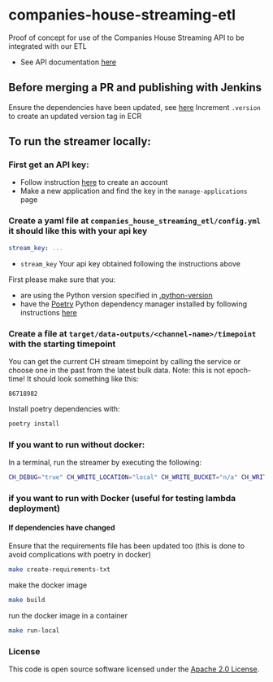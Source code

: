 
# companies-house-streaming-etl

Proof of concept for use of the Companies House Streaming API to be integrated with our ETL

- See API documentation [here](https://developer-specs.company-information.service.gov.uk/companies-house-public-data-api/reference)

## Before merging a PR and publishing with Jenkins
Ensure the dependencies have been updated, see [here](#if-dependencies-have-changed)
Increment `.version` to create an updated version tag in ECR

## To run the streamer locally:

### First get an API key:

- Follow instruction [here](https://developer-specs.company-information.service.gov.uk/streaming-api/guides/authentication) to create an account
- Make a new application and find the key in the `manage-applications` page

### Create a yaml file at `companies_house_streaming_etl/config.yml` it should like this with your api key 

```yaml
stream_key: ...
```

- `stream_key` Your api key obtained following the instructions above

First please make sure that you:
* are using the Python version specified in [.python-version](.python-version)
* have the [Poetry](https://python-poetry.org/) Python dependency manager installed by following instructions
  [here](https://python-poetry.org/docs/#osx--linux--bashonwindows-install-instructions)

### Create a file at `target/data-outputs/<channel-name>/timepoint` with the starting timepoint
You can get the current CH stream timepoint by calling the service or choose one in the past from the latest bulk data.
Note: this is not epoch-time!
It should look something like this:

```timepoint
86718982
```

Install poetry dependencies with:
```bash
poetry install
```

### If you want to run without docker:

In a terminal, run the streamer by executing the following:
```bash
CH_DEBUG="true" CH_WRITE_LOCATION="local" CH_WRITE_BUCKET="n/a" CH_WRITE_PREFIX="n/a" poetry run run-streamer
```

### if you want to run with Docker (useful for testing lambda deployment)

#### If dependencies have changed
Ensure that the requirements file has been updated too (this is done to avoid complications with poetry in docker)
```bash
make create-requirements-txt
```

make the docker image
```bash
make build
```

run the docker image in a container
```bash
make run-local
```

### License

This code is open source software licensed under the [Apache 2.0 License]("http://www.apache.org/licenses/LICENSE-2.0.html").